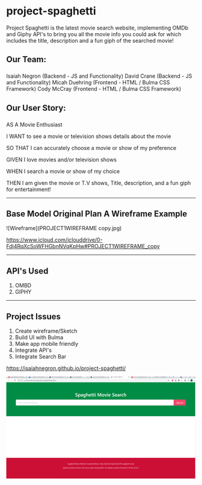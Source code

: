 # project-spaghetti

Project Spaghetti is the latest movie search website, implementing OMDb and Giphy API's to bring you all the movie info you could ask for which includes the title, description and a fun giph of the searched movie!

## Our Team:
###
Isaiah Negron (Backend - JS and Functionality)
David Crane (Backend - JS and Functionality)
Micah Duehring (Frontend - HTML / Bulma CSS Framework)
Cody McCray (Frontend - HTML / Bulma CSS Framework)

## Our User Story:
###
AS A Movie Enthusiast

I WANT to see a movie or television shows details about the movie

SO THAT I can accurately choose a movie or show of my preference



GIVEN I love movies and/or television shows

WHEN I search a movie or show of my choice

THEN I am given the movie or T.V shows, Title, description, and a fun giph for entertainment!

---
## Base Model Original Plan A Wireframe Example

![Wireframe](PROJECT1WIREFRAME copy.jpg)


https://www.icloud.com/iclouddrive/0-Fdj4RqXcSoWFHGbnNVqKpHw#PROJECT1WIREFRAME_copy

---

## API's Used
1. OMBD
2. GIPHY

--- 

## Project Issues
1. Create wireframe/Sketch
2. Build UI with Bulma
3. Make app mobile friendly
4. Integrate API's
5. Integrate Search Bar


https://isaiahnegron.github.io/project-spaghetti/

<img src="./assets/images/screenshot.png">
